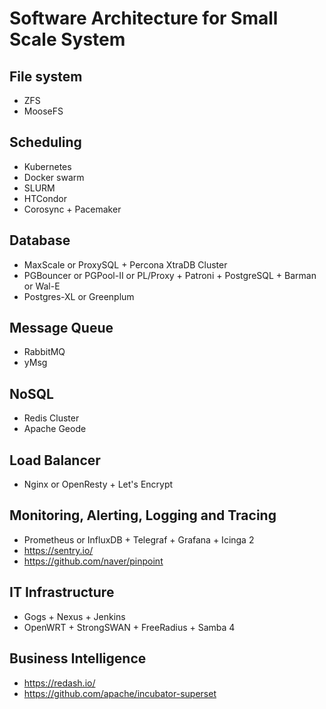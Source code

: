 # Software Architecture for Small Scale System

## File system

* ZFS
* MooseFS

## Scheduling

* Kubernetes
* Docker swarm
* SLURM
* HTCondor
* Corosync + Pacemaker

## Database

* MaxScale or ProxySQL + Percona XtraDB Cluster
* PGBouncer or PGPool-II or PL/Proxy + Patroni + PostgreSQL + Barman or Wal-E
* Postgres-XL or Greenplum

## Message Queue

* RabbitMQ
* yMsg

## NoSQL

* Redis Cluster
* Apache Geode

## Load Balancer

* Nginx or OpenResty + Let's Encrypt

## Monitoring, Alerting, Logging and Tracing

* Prometheus or InfluxDB + Telegraf + Grafana + Icinga 2
* https://sentry.io/
* https://github.com/naver/pinpoint

## IT Infrastructure

* Gogs + Nexus + Jenkins
* OpenWRT + StrongSWAN + FreeRadius + Samba 4

## Business Intelligence

* https://redash.io/
* https://github.com/apache/incubator-superset

